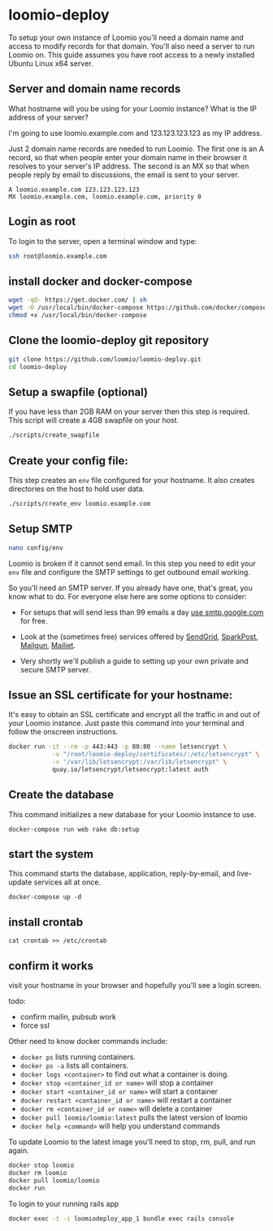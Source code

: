 # loomio-deploy

To setup your own instance of Loomio you'll need a domain name and access to modify records for that domain.
You'll also need a server to run Loomio on. This guide assumes you have root access to a newly installed Ubuntu Linux x64 server.

## Server and domain name records
What hostname will you be using for your Loomio instance? What is the IP address of your server?

I'm going to use loomio.example.com and 123.123.123.123 as my IP address.

Just 2 domain name records are needed to run Loomio.
The first one is an A record, so that when people enter your domain name in their browser it resolves to your server's IP address.
The second is an MX so that when people reply by email to discussions, the email is sent to your server.

```
A loomio.example.com 123.123.123.123
MX loomio.example.com, loomio.example.com, priority 0
```

## Login as root
To login to the server, open a terminal window and type:

```sh
ssh root@loomio.example.com
```

## install docker and docker-compose

```sh
wget -qO- https://get.docker.com/ | sh
wget -O /usr/local/bin/docker-compose https://github.com/docker/compose/releases/download/1.6.2/docker-compose-`uname -s`-`uname -m`
chmod +x /usr/local/bin/docker-compose
```

## Clone the loomio-deploy git repository

```sh
git clone https://github.com/loomio/loomio-deploy.git
cd loomio-deploy
```

## Setup a swapfile (optional)
If you have less than 2GB RAM on your server then this step is required. This script will create a 4GB swapfile on your host.

```sh
./scripts/create_swapfile
```

## Create your config file:
This step creates an `env` file configured for your hostname. It also creates directories on the host to hold user data.

```sh
./scripts/create_env loomio.example.com
```

## Setup SMTP

```sh
nano config/env
```

Loomio is broken if it cannot send email. In this step you need to edit your `env` file and configure the SMTP settings to get outbound email working.

So you'll need an SMTP server. If you already have one, that's great, you know what to do. For everyone else here are some options to consider:

- For setups that will send less than 99 emails a day [use smtp.google.com](https://www.digitalocean.com/community/tutorials/how-to-use-google-s-smtp-server) for free.

- Look at the (sometimes free) services offered by [SendGrid](https://sendgrid.com/), [SparkPost](https://www.sparkpost.com/), [Mailgun](http://www.mailgun.com/), [Mailjet](https://www.mailjet.com/pricing).

- Very shortly we'll publish a guide to setting up your own private and secure SMTP server.

## Issue an SSL certificate for your hostname:
It's easy to obtain an SSL certificate and encrypt all the traffic in and out of your Loomio instance. Just paste this command into your terminal and follow the onscreen instructions.

```sh
docker run -it --rm -p 443:443 -p 80:80 --name letsencrypt \
            -v "/root/loomio-deploy/certificates/:/etc/letsencrypt" \
            -v "/var/lib/letsencrypt:/var/lib/letsencrypt" \
            quay.io/letsencrypt/letsencrypt:latest auth
```

## Create the database
This command initializes a new database for your Loomio instance to use.

```
docker-compose run web rake db:setup
```

## start the system
This command starts the database, application, reply-by-email, and live-update services all at once.

```
docker-compose up -d
```

## install crontab
```
cat crontab >> /etc/crontab
```

## confirm it works
visit your hostname in your browser and hopefully you'll see a login screen.

todo:
* confirm mailin, pubsub work
* force ssl

Other need to know docker commands include:
* `docker ps` lists running containers.
* `docker ps -a` lists all containers.
* `docker logs <container>` to find out what a container is doing.
* `docker stop <container_id or name>` will stop a container
* `docker start <container_id or name>` will start a container
* `docker restart <container_id or name>` will restart a container
* `docker rm <container_id or name>` will delete a container
* `docker pull loomio/loomio:latest` pulls the latest version of loomio
* `docker help <command>` will help you understand commands

To update Loomio to the latest image you'll need to stop, rm, pull, and run again.

```sh
docker stop loomio
docker rm loomio
docker pull loomio/loomio
docker run
```

To login to your running rails app

```sh
docker exec -t -i loomiodeploy_app_1 bundle exec rails console
```
